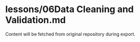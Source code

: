 # lessons/06Data Cleaning and Validation.md

Content will be fetched from original repository during export.